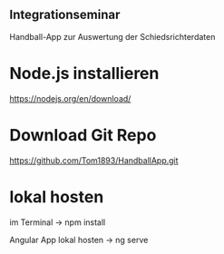 

## Integrationseminar

Handball-App zur Auswertung der Schiedsrichterdaten

# Node.js installieren

https://nodejs.org/en/download/

# Download Git Repo

https://github.com/Tom1893/HandballApp.git

# lokal hosten

im Terminal -> npm install

Angular App lokal hosten -> ng serve
